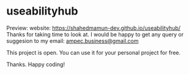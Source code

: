 # useabilityhub
Preview: website:
https://shahedmamun-dev.github.io/useabilityhub/
Thanks for taking time to look at.
I would be happy to get any query or suggesion to my email: ampec.business@gmail.com

This project is open. You can use it for your personal project for free.

Thanks. Happy coding!
